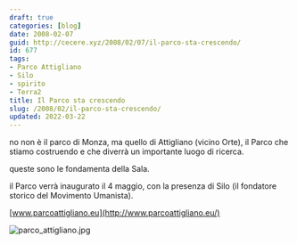 ```yaml
---
draft: true
categories: [blog]
date: 2008-02-07
guid: http://cecere.xyz/2008/02/07/il-parco-sta-crescendo/
id: 677
tags:
- Parco Attigliano
- Silo
- spirito
- Terra2
title: Il Parco sta crescendo
slug: /2008/02/il-parco-sta-crescendo/
updated: 2022-03-22
---
```


no non è il parco di Monza, ma quello di Attigliano (vicino Orte), il Parco che stiamo costruendo e che diverrà un importante luogo di ricerca.

queste sono le fondamenta della Sala.

il Parco verrà inaugurato il 4 maggio, con la presenza di Silo (il fondatore storico del Movimento Umanista).

[www.parcoattigliano.eu](http://www.parcoattigliano.eu/)

![parco_attigliano.jpg](http://cecere.xyz/wp-content/uploads/sites/3/2008/02/parco_attigliano.jpg)